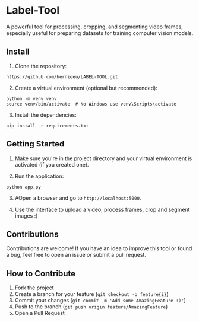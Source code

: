 # Label-Tool

A powerful tool for processing, cropping, and segmenting video frames, especially useful for preparing datasets for training computer vision models.

## Install

1. Clone the repository:

```
https://github.com/herniqeu/LABEL-TOOL.git
```

2. Create a virtual environment (optional but recommended):

```
python -m venv venv
source venv/bin/activate  # No Windows use venv\Scripts\activate
```

3. Install the dependencies:
```
pip install -r requirements.txt
```

## Getting Started

1. Make sure you're in the project directory and your virtual environment is activated (if you created one).

2. Run the application:
```
python app.py
```
3. AOpen a browser and go to `http://localhost:5000`.

4. Use the interface to upload a video, process frames, crop and segment images :)

## Contributions

Contributions are welcome! If you have an idea to improve this tool or found a bug, feel free to open an issue or submit a pull request.

## How to Contribute

1. Fork the project
2. Create a branch for your feature (`git checkout -b feature{i}`)
3. Commit your changes (`git commit -m 'Add some AmazingFeature :)'`)
4. Push to the branch (`git push origin feature/AmazingFeature`)
5. Open a Pull Request